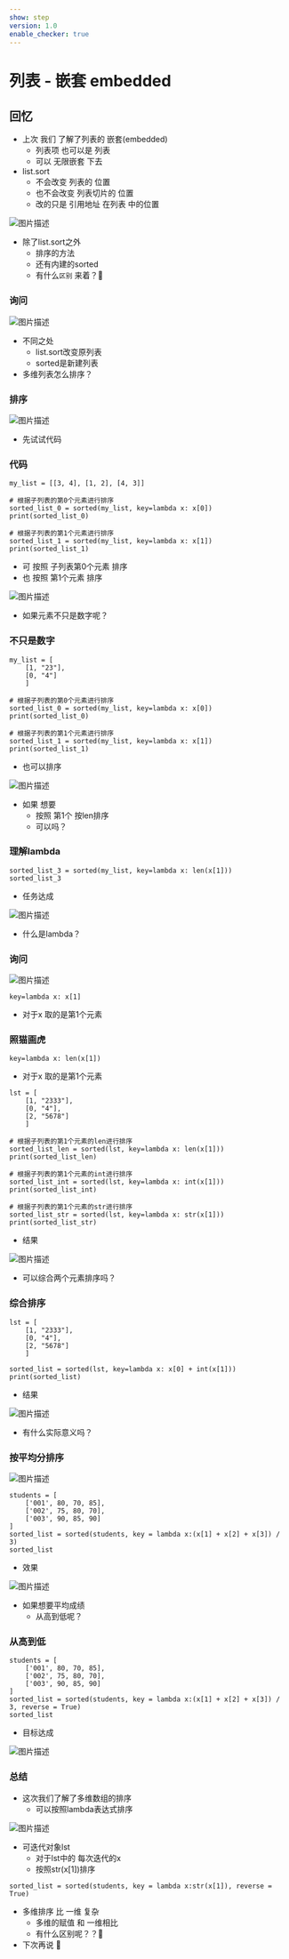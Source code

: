 ```yaml
---
show: step
version: 1.0
enable_checker: true
---
```


# 列表 - 嵌套 embedded

## 回忆

- 上次 我们 了解了列表的 嵌套(embedded)
	- 列表项 也可以是 列表
	- 可以 无限嵌套 下去
- list.sort
	- 不会改变 列表的 位置
	- 也不会改变 列表切片的 位置
	- 改的只是 引用地址 在列表 中的位置


![图片描述](https://doc.shiyanlou.com/courses/uid1190679-20221129-1669708577034)

- 除了list.sort之外
	- 排序的方法
	- 还有内建的sorted
	- 有什么`区别` 来着？🤔

### 询问

![图片描述](https://doc.shiyanlou.com/courses/3584/labs/83390/uid1190679-20241108-1731033895678) 

- 不同之处
	- list.sort改变原列表
	- sorted是新建列表
- 多维列表怎么排序？

### 排序

![图片描述](https://doc.shiyanlou.com/courses/3584/labs/83390/uid1190679-20241108-1731034002482) 

- 先试试代码

### 代码

```
my_list = [[3, 4], [1, 2], [4, 3]]

# 根据子列表的第0个元素进行排序
sorted_list_0 = sorted(my_list, key=lambda x: x[0])
print(sorted_list_0)

# 根据子列表的第1个元素进行排序
sorted_list_1 = sorted(my_list, key=lambda x: x[1])
print(sorted_list_1)
```

- 可 按照 子列表第0个元素 排序
- 也 按照 第1个元素 排序


![图片描述](https://doc.shiyanlou.com/courses/3584/labs/83390/uid1190679-20250115-1736910648847) 

- 如果元素不只是数字呢？

### 不只是数字

```
my_list = [
	[1, "23"],
	[0, "4"]
	]

# 根据子列表的第0个元素进行排序
sorted_list_0 = sorted(my_list, key=lambda x: x[0])
print(sorted_list_0)

# 根据子列表的第1个元素进行排序
sorted_list_1 = sorted(my_list, key=lambda x: x[1])
print(sorted_list_1)
```

- 也可以排序

![图片描述](https://doc.shiyanlou.com/courses/3584/labs/83390/uid1190679-20250115-1736910717521) 

- 如果 想要 
	- 按照 第1个 按len排序
	- 可以吗？

### 理解lambda

```
sorted_list_3 = sorted(my_list, key=lambda x: len(x[1]))
sorted_list_3
```

- 任务达成

![图片描述](https://doc.shiyanlou.com/courses/3584/labs/83390/uid1190679-20250115-1736911054773) 

- 什么是lambda？


### 询问

![图片描述](https://doc.shiyanlou.com/courses/3584/labs/83390/uid1190679-20241108-1731034601852) 

```
key=lambda x: x[1]
```

- 对于x 取的是第1个元素

### 照猫画虎

```
key=lambda x: len(x[1])
```

- 对于x 取的是第1个元素

```
lst = [
	[1, "2333"],
	[0, "4"],
	[2, "5678"]
	]

# 根据子列表的第1个元素的len进行排序
sorted_list_len = sorted(lst, key=lambda x: len(x[1]))
print(sorted_list_len)

# 根据子列表的第1个元素的int进行排序
sorted_list_int = sorted(lst, key=lambda x: int(x[1]))
print(sorted_list_int)

# 根据子列表的第1个元素的str进行排序
sorted_list_str = sorted(lst, key=lambda x: str(x[1]))
print(sorted_list_str)
```

- 结果

![图片描述](https://doc.shiyanlou.com/courses/3584/labs/83390/uid1190679-20250115-1736911403216)

- 可以综合两个元素排序吗？

### 综合排序

```
lst = [
	[1, "2333"],
	[0, "4"],
	[2, "5678"]
	]

sorted_list = sorted(lst, key=lambda x: x[0] + int(x[1]))
print(sorted_list)
```

- 结果

![图片描述](https://doc.shiyanlou.com/courses/3584/labs/83390/uid1190679-20250115-1736911531802)

- 有什么实际意义吗？

### 按平均分排序

![图片描述](https://doc.shiyanlou.com/courses/3584/labs/83390/uid1190679-20250115-1736912180433) 

```
students = [
    ['001', 80, 70, 85],
    ['002', 75, 80, 70],
    ['003', 90, 85, 90]
]
sorted_list = sorted(students, key = lambda x:(x[1] + x[2] + x[3]) / 3)
sorted_list
```

- 效果

![图片描述](https://doc.shiyanlou.com/courses/3584/labs/83390/uid1190679-20250115-1736912522602) 

- 如果想要平均成绩
	- 从高到低呢？

### 从高到低

```
students = [
    ['001', 80, 70, 85],
    ['002', 75, 80, 70],
    ['003', 90, 85, 90]
]
sorted_list = sorted(students, key = lambda x:(x[1] + x[2] + x[3]) / 3, reverse = True)
sorted_list
```

- 目标达成

![图片描述](https://doc.shiyanlou.com/courses/3584/labs/83390/uid1190679-20250115-1736912592087) 


### 总结

- 这次我们了解了多维数组的排序
	- 可以按照lambda表达式排序

![图片描述](https://doc.shiyanlou.com/courses/3584/labs/83390/uid1190679-20241108-1731035139233) 

- 可迭代对象lst
	- 对于lst中的 每次迭代的x
	- 按照str(x[1])排序

```
sorted_list = sorted(students, key = lambda x:str(x[1]), reverse = True)
```

- 多维排序 比 一维 复杂
	- 多维的赋值 和 一维相比 
	- 有什么区别呢？？🤔
- 下次再说 👋
